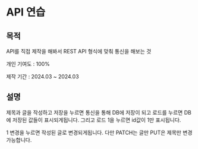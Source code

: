# API 연습

## 목적

API를 직접 제작을 해봐서 REST API 형식에 맞춰 통신을 해보는 것

개인 기여도 : 100%

제작 기간 : 2024.03 ~ 2024.03

## 설명

제목과 글을 작성하고 저장을 누르면 통신을 통해 DB에 저장이 되고 로드를 누르면 DB에 저장된 값들이 표시되게됩니다. 그리고 로드 1을 누르면 id값이 1만 표시됩니다.

1 변경을 누르면 작성된 글로 변경되게됩니다. 다만 PATCH는 글만 PUT은 제목만 변경 가능합니다.

